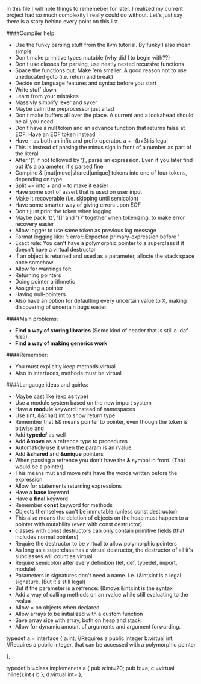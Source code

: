 In this file I will note things to rememeber for later. I realized my current project had so much complexity I really could do without.
Let's just say there is a story behind every point on this list.

####Compiler help:
- Use the funky parsing stuff from the llvm tutorial. By funky I also mean simple
- Don't make primitive types mutable (why did I to begin with??)
- Don't use classes for parsing, use neatly nested recursive functions
- Space the functions out. Make 'em smaller. A good reason not to use uneducated goto (i.e. return and break)
- Decide on language features and syntax before you start
- Write stuff down
- Learn from your mistakes
- Massivly simplify lexer and syxer
- Maybe calm the preprocessor just a tad
- Don't make buffers all over the place. A current and a lookahead should be all you need.
- Don't have a null token and an advance function that returns false at EOF. Have an EOF token instead
- Have - as both an infix and prefix operator. a + -(b+3) is legal
 - This is instead of parsing the minus sign in front of a number as part of the literal
- After '(', if not followed by ')', parse an expression. Even if you later find out it's a parameter, it's parsed fine
- Compine & [mut|move|shared|unique] tokens into one of four tokens, depending on type
- Split += into + and = to make it easier
- Have some sort of assert that is used on user input
 - Make it recoverable (i.e. skipping until semicolon)
- Have some smarter way of giving errors upon EOF
- Don't just print the token when logging
- Maybe pack '()', '[]' and '{}' together when tokenizing, to make error recovery easier
- Allow logger to use same token as previous log message
- Format logging like: '<token>: error: Expected primary-expression before <token>'
- Exact rule: You can't have a polymorphic pointer to a superclass if it doesn't have a virtual destructor
- If an object is returned and used as a parameter, allocte the stack space once somehow
- Allow for warnings for:
 - Returning pointers
 - Doing pointer arithmetic
 - Assigning a pointer
 - Having null-pointers
- Also have an option for defaulting every uncertain value to X, making discovering of uncertain bugs easier.

####Main problems:
- **Find a way of storing libraries** (Some kind of header that is still a .daf file?)
- **Find a way of making generics work**

####Remember:
- You must explicitly keep methods virtual
- Also in interfaces, methods must be virtual

####Langauge ideas and quirks:
- Maybe cast like (exp **as** type)
- Use a module system based on the new import system
 - Have a **module** keyword instead of namespaces
- Use (int, &&char):int to show return type
- Remember that && means pointer to pointer, even though the token is bitwise and
- Add **typedef** as well
- Add **&move** as a refrence type to procedures
 - Automaticly use it when the param is an rvalue
- Add **&shared** and **&unique** pointers
- When passing a refrence you don't have the **&** symbol in front. (That would be a pointer)
 - This means mut and move refs have the words written before the expression
- Allow for statements returning expressions
- Have a **base** keyword
- Have a **final** keyword
- Remember **const** keyword for methods
- Objects themselves can't be immutable (unless const destructor)
 - This also means the deletion of objects on the heap must happen to a pointer with mutability (even with const destructor)
  - classes with const destructors can only contain primitive fields (that includes normal pointers)
- Require the destructor to be virtual to allow polymorphic pointers
 - As long as a superclass has a virtual destructor, the destructor of all it's subclasses will count as virtual
- Require semicolon after every definition (let, def, typedef, import, module)
- Parameters in signatures don't need a name. i.e. (&int):int is a legal signature. (But it's still legal)
 - But if the parameter is a refrence: (&move:&int):int is the syntax
- Add a way of calling methods on an rvalue while still evaluating to the rvalue
- Allow = on objects when declared
- Allow arrays to be initialized with a custom function
- Save array size with array, both on heap and stack
- Allow for dynamic amount of arguments and argument forwarding.


typedef a:= interface {
  a:int; //Requires a public integer
  b:virtual int; //Requires a public integer, that can be accessed with a polymorphic pointer

};

typedef b:=class implemenets a {
  pub a:int=20;
  pub b:=a;
  c:=virtual inline():int {
    b
  };
  d:virtual int= 
};